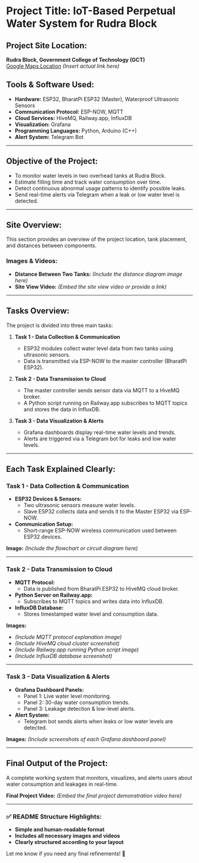 # Project Title: IoT-Based Perpetual Water System for Rudra Block

## Project Site Location:
**Rudra Block, Government College of Technology (GCT)**  
[Google Maps Location](#) *(Insert actual link here)*  

## Tools & Software Used:
- **Hardware:** ESP32, BharatPi ESP32 (Master), Waterproof Ultrasonic Sensors  
- **Communication Protocol:** ESP-NOW, MQTT  
- **Cloud Services:** HiveMQ, Railway.app, InfluxDB  
- **Visualization:** Grafana  
- **Programming Languages:** Python, Arduino (C++)  
- **Alert System:** Telegram Bot  

---

## Objective of the Project:
- To monitor water levels in two overhead tanks at Rudra Block.  
- Estimate filling time and track water consumption over time.  
- Detect continuous abnormal usage patterns to identify possible leaks.  
- Send real-time alerts via Telegram when a leak or low water level is detected.  

---

## Site Overview:
This section provides an overview of the project location, tank placement, and distances between components.  

### **Images & Videos:**
- **Distance Between Two Tanks:** *(Include the distance diagram image here)*  
- **Site View Video:** *(Embed the site view video or provide a link)*  

---

## Tasks Overview:
The project is divided into three main tasks:

1. **Task 1 - Data Collection & Communication**  
   - ESP32 modules collect water level data from two tanks using ultrasonic sensors.  
   - Data is transmitted via ESP-NOW to the master controller (BharatPi ESP32).  

2. **Task 2 - Data Transmission to Cloud**  
   - The master controller sends sensor data via MQTT to a HiveMQ broker.  
   - A Python script running on Railway.app subscribes to MQTT topics and stores the data in InfluxDB.  

3. **Task 3 - Data Visualization & Alerts**  
   - Grafana dashboards display real-time water levels and trends.  
   - Alerts are triggered via a Telegram bot for leaks and low water levels.  

---

## Each Task Explained Clearly:

### **Task 1 - Data Collection & Communication**
- **ESP32 Devices & Sensors:**  
  - Two ultrasonic sensors measure water levels.  
  - Slave ESP32 collects data and sends it to the Master ESP32 via ESP-NOW.  
- **Communication Setup:**  
  - Short-range ESP-NOW wireless communication used between ESP32 devices.  

**Image:** *(Include the flowchart or circuit diagram here)*  

---

### **Task 2 - Data Transmission to Cloud**
- **MQTT Protocol:**  
  - Data is published from BharatPi ESP32 to HiveMQ cloud broker.  
- **Python Server on Railway.app:**  
  - Subscribes to MQTT topics and writes data into InfluxDB.  
- **InfluxDB Database:**  
  - Stores timestamped water level and consumption data.  

**Images:**  
- *(Include MQTT protocol explanation image)*  
- *(Include HiveMQ cloud cluster screenshot)*  
- *(Include Railway.app running Python script image)*  
- *(Include InfluxDB database screenshot)*  

---

### **Task 3 - Data Visualization & Alerts**
- **Grafana Dashboard Panels:**  
  - Panel 1: Live water level monitoring.  
  - Panel 2: 30-day water consumption trends.  
  - Panel 3: Leakage detection & low-level alerts.  
- **Alert System:**  
  - Telegram bot sends alerts when leaks or low water levels are detected.  

**Images:** *(Include screenshots of each Grafana dashboard panel)*  

---

## Final Output of the Project:
A complete working system that monitors, visualizes, and alerts users about water consumption and leakages in real-time.

**Final Project Video:** *(Embed the final project demonstration video here)*  

---

### ✅ **README Structure Highlights:**
- **Simple and human-readable format**  
- **Includes all necessary images and videos**  
- **Clearly structured according to your layout**  

Let me know if you need any final refinements! 🚀  
